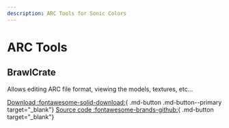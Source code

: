 ```yaml
---
description: ARC Tools for Sonic Colors
---
```

# ARC Tools

## BrawlCrate
Allows editing ARC file format, viewing the models, textures, etc...

[Download :fontawesome-solid-download:](https://github.com/soopercool101/BrawlCrate/releases){ .md-button .md-button--primary target="_blank"}
[Source code :fontawesome-brands-github:](https://github.com/soopercool101/BrawlCrate){ .md-button target="_blank"}